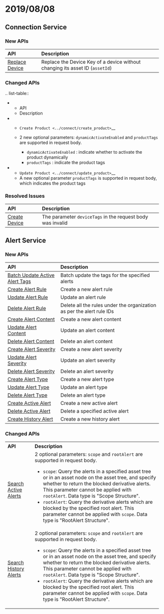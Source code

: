 # 2019/08/08


## Connection Service

### New APIs

| API                          | Description    |
|:---------------------------------|:---------|
| [Replace Device](../connect/replace_device.html) | Replace the Device Key of a device without changing its asset ID (`assetId`) |

### Changed APIs

.. list-table::
   
   * - API
     - Description
   * - `Create Product <../connect/create_product>`__
     - 2 new optional parameters: ``dynamicActivateEnabled`` and ``productTags`` are supported in request body.
     
       + ``dynamicActivateEnabled`` : indicate whether to activate the product dynamically
       + ``productTags`` : indicate the product tags
       
   * - `Update Product <../connect/update_product>`__
     - A new optional parameter <code>productTags</code> is supported in request body, which indicates the product tags

### Resolved Issues


| API                        | Description        |
|:-------------------------------|:-------------------------|
| [Create Device](../connect/create_device.html) | The parameter `deviceTags` in the request body was invalid |


## Alert Service

### New APIs

| API     | Description           |
|:--------------|:---------------------|
|[Batch Update Active Alert Tags](../event/batch_update_active_alert_tags.html)| Batch update the tags for the specified alerts |
|[Create Alert Rule](../event/create_alert_rule.html)   |  Create a new alert rule|
|[Update Alert Rule](../event/update_alert_rule.html)        |   Update an alert rule     |
|[Delete Alert Rule](../event/delete_alert_rule.html)    |  Delete all the rules under the organization as per the alert rule IDs      |
|   [Create Alert Content](../event/create_alert_content.html)     |   Create a new alert content   |
|  [Update Alert Content](../event/update_alert_content.html)      |    Update an alert content         |
|     [Delete Alert Content](../event/delete_alert_content.html)   |    Delete an alert content        |
|    [Create Alert Severity](../event/create_alert_severity.html)    | Create a new alert severity  |
|  [Update Alert Severity](../event/update_alert_severity.html)      |  Update an alert severity       |
|     [Delete Alert Severity](../event/delete_alert_severity.html)   |   Delete an alert severity     |
|  [Create Alert Type](create_alert_type.html)      | Create a new alert type |
|  [Update Alert Type](../event/update_alert_type.html)      |   Update an alert type      |
|  [Delete Alert Type](../event/delete_alert_type.html)      |  Delete an alert type |
|  [Create Active Alert](../event/create_active_alert.html)      | Create a new active alert |
|   [Delete Active Alert](../event/delete_active_alert.html)     |Delete a specified active alert      |
|   [Create History Alert](../event/create_history_alert.html) |  Create a new history alert  |


### Changed APIs


<table>
            <tr align="left">
                <th>API</th>
				<th>Description</th>
            </tr>
            <tr>
                <td><a href="../event/search_active_alerts.html">Search Active Alerts</a></td>
				<td>2 optional parameters: <code>scope</code> and <code>rootAlert</code> are supported in request body.
				<ul>
				<li><code>scope</code>: Query the alerts in a specified asset tree or in an asset node on the asset tree, and specify whether to return the blocked derivative alerts. This parameter cannot be applied with <code>rootAlert</code>. Data type is "Scope Structure".</li>
            	<li><code>rootAlert</code>: Query the derivative alerts which are blocked by the specified root alert. This parameter cannot be applied with <code>scope</code>. Data type is "RootAlert Structure".</li>
				</ul>
            </td>
            </tr>
            <tr>
                <td><a href="../event/search_history_alerts.html">Search History Alerts</a></td>
				<td>2 optional parameters: <code>scope</code> and <code>rootAlert</code> are supported in request body.
				<ul>
				<li><code>scope</code>: Query the alerts in a specified asset tree or in an asset node on the asset tree, and specify whether to return the blocked derivative alerts. This parameter cannot be applied with <code>rootAlert</code>. Data type is "Scope Structure".</li>
            	<li><code>rootAlert</code>: Query the derivative alerts which are blocked by the specified root alert. This parameter cannot be applied with <code>scope</code>. Data type is "RootAlert Structure".</li>
				</ul>
            </td>
            </tr>
            
</table>
